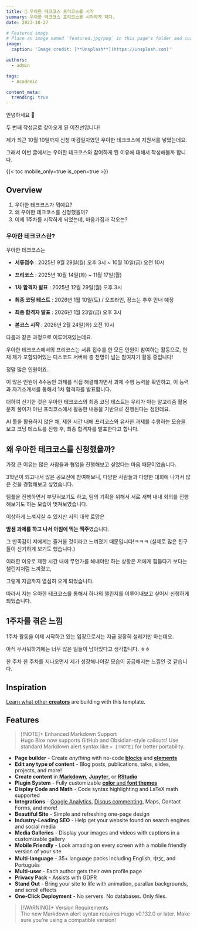 ```yaml
---
title: 🎉 우아한 테크코스 프리코스를 시작
summary: 우아한 테크코스 프리코스를 시작하게 되다.
date: 2023-10-27

# Featured image
# Place an image named `featured.jpg/png` in this page's folder and customize its options here.
image:
  caption: 'Image credit: [**Unsplash**](https://unsplash.com)'

authors:
  - admin

tags:
  - Academic

content_meta:
  trending: true
---
```


안녕하세요 👋

두 번째 작성글로 찾아오게 된 이진선입니다!

제가 최근 10월 10일까지 신청 마감일자였던 우아한 테크코스에 지원서를 넣었는데요.

그래서 이번 글에서는 우아한 테크코스와 참여하게 된 이유에 대해서 작성해볼까 합니다.

{{< toc mobile_only=true is_open=true >}}

## Overview

1. 우아한 테크코스가 뭐예요?
2. 왜 우아한 테크코스를 신청했을까?
3. 이제 1주차를 시작하게 되었는데, 마음가짐과 각오는?

[//]: # '[![The template is mobile first with a responsive design to ensure that your site looks stunning on every device.](https://raw.githubusercontent.com/HugoBlox/hugo-blox-builder/main/starters/academic-cv/preview.png)](https://hugoblox.com)'

### 우아한 테크코스란?


우아한 테크코스는 

- **서류접수** : 2025년 9월 29일(월) 오후 3시 ~ 10월 10일(금) 오전 10시

- **프리코스** : 2025년 10월 14일(화) ~ 11월 17일(월)

- **1차 합격자 발표** : 2025년 12월 29일(월) 오후 3시

- **최종 코딩 테스트** : 2026년 1월 10일(토) / 오프라인, 장소는 추후 안내 예정

- **최종 합격자 발표** : 2026년 1월 23일(금) 오후 3시

- **본코스 시작** : 2026년 2월 24일(화) 오전 10시

다음과 같은 과정으로 이루어져있는데요. 

우아한 테크코스에서의 프리코스는 서류 접수를 한 모든 인원이 참여하는 활동으로, 현재 제가 포함되어있는 디스코드 서버에 총 천명이 넘는 참여자가 활동 중입니다!

정말 많은 인원이죠..

이 많은 인원이 4주동안 과제를 직접 해결해가면서 과제 수행 능력을 확인하고, 이 능력과 자기소개서를 통해서 1차 합격자를 발표합니다. 

더하여 신기한 것은 우아한 테크코스의 최종 코딩 테스트는 우리가 아는 알고리즘 활용 문제 풀이가 아닌 프리코스에서 활동한 내용을 기반으로 진행된다는 점인데요. 

AI 툴을 활용하지 않은 채, 제한 시간 내에 프리코스와 유사한 과제를 수행하는 모습을 보고 코딩 테스트를 진행 후, 최종 합격자를 발표한다고 합니다. 



## 왜 우아한 테크코스를 신청했을까?

가장 큰 이유는 많은 사람들과 협업을 진행해보고 싶었다는 마음 때문이었습니다. 

3학년이 되고나서 많은 공모전에 참여해보니, 다양한 사람들과 다양한 대회에 나가서 많은 것을 경험해보고 싶었습니다. 

팀플을 진행하면서 부딪혀보기도 하고, 팀의 기획을 위해서 서로 새벽 내내 회의를 진행해보기도 하는 모습이 멋져보였습니다. 

이상하게 느껴지실 수 있지만 저의 대학 로망은

**밤샘 과제를 하고 나서 아침에 먹는 맥주**였습니다.

그 만족감이 저에게는 즐거울 것이라고 느껴졌기 때문입니다!ㅋㅋㅋ (실제로 많은 친구들이 신기하게 보기도 했습니다.)

이러한 이유로 제한 시간 내에 무언가를 해내야만 하는 상황은 저에게 힘들다기 보다는 챌린지처럼 느껴졌고, 

그렇게 지금까지 열심히 오게 되었습니다. 

따라서 저는 우아한 테크코스를 통해서 하나의 챌린지를 이루어내보고 싶어서 신청하게 되었습니다. 

## 1주차를 겪은 느낌

1주차 활동을 이제 시작하고 있는 입장으로서는 지금 굉장히 설레기만 하는데요. 

아직 무서워하기에는 너무 많은 일들이 남아있다고 생각합니다. ㅎㅎ

한 주차 한 주차를 지나오면서 제가 성장해나아갈 모습이 궁금해지는 느낌인 것 같습니다.


## Inspiration

[Learn what other **creators**](https://hugoblox.com/creators/) are building with this template.

## Features

> [!NOTE]+ Enhanced Markdown Support  
> Hugo Blox now supports GitHub and Obsidian-style callouts! Use standard Markdown alert syntax like `> [!NOTE]` for better portability.

- **Page builder** - Create _anything_ with no-code [**blocks**](https://hugoblox.com/blocks/) and [**elements**](https://docs.hugoblox.com/reference/markdown/)
- **Edit any type of content** - Blog posts, publications, talks, slides, projects, and more!
- **Create content** in [**Markdown**](https://docs.hugoblox.com/reference/markdown/), [**Jupyter**](https://docs.hugoblox.com/getting-started/cms/), or [**RStudio**](https://docs.hugoblox.com/getting-started/cms/)
- **Plugin System** - Fully customizable [**color** and **font themes**](https://docs.hugoblox.com/getting-started/customize/)
- **Display Code and Math** - Code syntax highlighting and LaTeX math supported
- **Integrations** - [Google Analytics](https://analytics.google.com), [Disqus commenting](https://disqus.com), Maps, Contact Forms, and more!
- **Beautiful Site** - Simple and refreshing one-page design
- **Industry-Leading SEO** - Help get your website found on search engines and social media
- **Media Galleries** - Display your images and videos with captions in a customizable gallery
- **Mobile Friendly** - Look amazing on every screen with a mobile friendly version of your site
- **Multi-language** - 35+ language packs including English, 中文, and Português
- **Multi-user** - Each author gets their own profile page
- **Privacy Pack** - Assists with GDPR
- **Stand Out** - Bring your site to life with animation, parallax backgrounds, and scroll effects
- **One-Click Deployment** - No servers. No databases. Only files.

> [!WARNING]+ Version Requirements  
> The new Markdown alert syntax requires Hugo v0.132.0 or later. Make sure you're using a compatible version!

